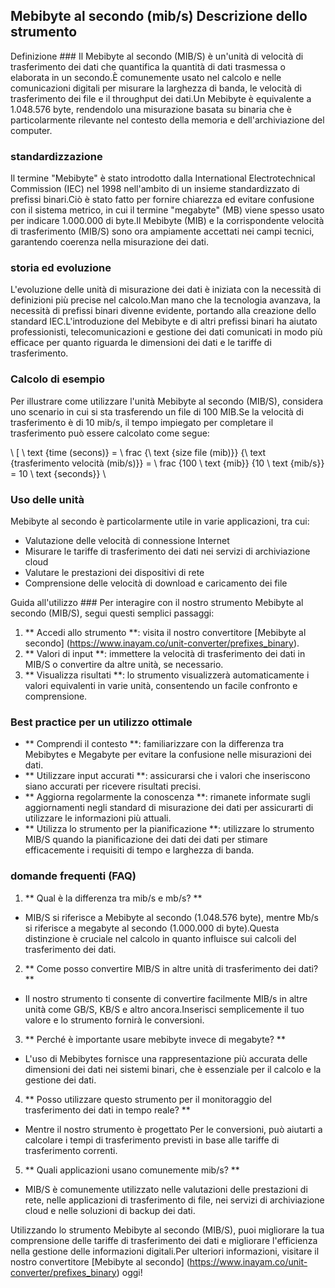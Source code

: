 ## Mebibyte al secondo (mib/s) Descrizione dello strumento

Definizione ###
Il Mebibyte al secondo (MIB/S) è un'unità di velocità di trasferimento dei dati che quantifica la quantità di dati trasmessa o elaborata in un secondo.È comunemente usato nel calcolo e nelle comunicazioni digitali per misurare la larghezza di banda, le velocità di trasferimento dei file e il throughput dei dati.Un Mebibyte è equivalente a 1.048.576 byte, rendendolo una misurazione basata su binaria che è particolarmente rilevante nel contesto della memoria e dell'archiviazione del computer.

### standardizzazione
Il termine "Mebibyte" è stato introdotto dalla International Electrotechnical Commission (IEC) nel 1998 nell'ambito di un insieme standardizzato di prefissi binari.Ciò è stato fatto per fornire chiarezza ed evitare confusione con il sistema metrico, in cui il termine "megabyte" (MB) viene spesso usato per indicare 1.000.000 di byte.Il Mebibyte (MIB) e la corrispondente velocità di trasferimento (MIB/S) sono ora ampiamente accettati nei campi tecnici, garantendo coerenza nella misurazione dei dati.

### storia ed evoluzione
L'evoluzione delle unità di misurazione dei dati è iniziata con la necessità di definizioni più precise nel calcolo.Man mano che la tecnologia avanzava, la necessità di prefissi binari divenne evidente, portando alla creazione dello standard IEC.L'introduzione del Mebibyte e di altri prefissi binari ha aiutato professionisti, telecomunicazioni e gestione dei dati comunicati in modo più efficace per quanto riguarda le dimensioni dei dati e le tariffe di trasferimento.

### Calcolo di esempio
Per illustrare come utilizzare l'unità Mebibyte al secondo (MIB/S), considera uno scenario in cui si sta trasferendo un file di 100 MIB.Se la velocità di trasferimento è di 10 mib/s, il tempo impiegato per completare il trasferimento può essere calcolato come segue:

\ [
\ text {time (secons)} = \ frac {\ text {size file (mib)}} {\ text {trasferimento velocità (mib/s)}} = \ frac {100 \ text {mib}} {10 \ text {mib/s}} = 10 \ text {seconds}}
\

### Uso delle unità
Mebibyte al secondo è particolarmente utile in varie applicazioni, tra cui:
- Valutazione delle velocità di connessione Internet
- Misurare le tariffe di trasferimento dei dati nei servizi di archiviazione cloud
- Valutare le prestazioni dei dispositivi di rete
- Comprensione delle velocità di download e caricamento dei file

Guida all'utilizzo ###
Per interagire con il nostro strumento Mebibyte al secondo (MIB/S), segui questi semplici passaggi:
1. ** Accedi allo strumento **: visita il nostro convertitore [Mebibyte al secondo] (https://www.inayam.co/unit-converter/prefixes_binary).
2. ** Valori di input **: immettere la velocità di trasferimento dei dati in MIB/S o convertire da altre unità, se necessario.
3. ** Visualizza risultati **: lo strumento visualizzerà automaticamente i valori equivalenti in varie unità, consentendo un facile confronto e comprensione.

### Best practice per un utilizzo ottimale
- ** Comprendi il contesto **: familiarizzare con la differenza tra Mebibytes e Megabyte per evitare la confusione nelle misurazioni dei dati.
- ** Utilizzare input accurati **: assicurarsi che i valori che inseriscono siano accurati per ricevere risultati precisi.
- ** Aggiorna regolarmente la conoscenza **: rimanete informate sugli aggiornamenti negli standard di misurazione dei dati per assicurarti di utilizzare le informazioni più attuali.
- ** Utilizza lo strumento per la pianificazione **: utilizzare lo strumento MIB/S quando la pianificazione dei dati dei dati per stimare efficacemente i requisiti di tempo e larghezza di banda.

### domande frequenti (FAQ)

1. ** Qual è la differenza tra mib/s e mb/s? **
- MIB/S si riferisce a Mebibyte al secondo (1.048.576 byte), mentre Mb/s si riferisce a megabyte al secondo (1.000.000 di byte).Questa distinzione è cruciale nel calcolo in quanto influisce sui calcoli del trasferimento dei dati.

2. ** Come posso convertire MIB/S in altre unità di trasferimento dei dati? **
- Il nostro strumento ti consente di convertire facilmente MIB/s in altre unità come GB/S, KB/S e altro ancora.Inserisci semplicemente il tuo valore e lo strumento fornirà le conversioni.

3. ** Perché è importante usare mebibyte invece di megabyte? **
- L'uso di Mebibytes fornisce una rappresentazione più accurata delle dimensioni dei dati nei sistemi binari, che è essenziale per il calcolo e la gestione dei dati.

4. ** Posso utilizzare questo strumento per il monitoraggio del trasferimento dei dati in tempo reale? **
- Mentre il nostro strumento è progettato Per le conversioni, può aiutarti a calcolare i tempi di trasferimento previsti in base alle tariffe di trasferimento correnti.

5. ** Quali applicazioni usano comunemente mib/s? **
- MIB/S è comunemente utilizzato nelle valutazioni delle prestazioni di rete, nelle applicazioni di trasferimento di file, nei servizi di archiviazione cloud e nelle soluzioni di backup dei dati.

Utilizzando lo strumento Mebibyte al secondo (MIB/S), puoi migliorare la tua comprensione delle tariffe di trasferimento dei dati e migliorare l'efficienza nella gestione delle informazioni digitali.Per ulteriori informazioni, visitare il nostro convertitore [Mebibyte al secondo] (https://www.inayam.co/unit-converter/prefixes_binary) oggi!